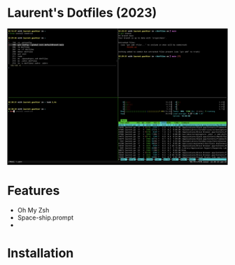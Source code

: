 # Laurent's Dotfiles (2023)
![preview.png](preview.png)

# Features

- Oh My Zsh 
- Space-ship.prompt
- 

# Installation




